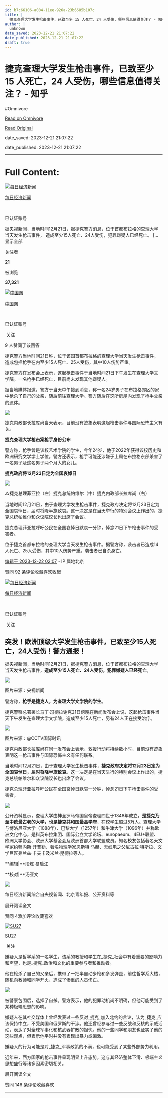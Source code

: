 ```yaml
---
id: b7c66106-a084-11ee-926a-23b6685b107c
title: |
  捷克查理大学发生枪击事件，已致至少 15 人死亡，24 人受伤，哪些信息值得关注？ - 知乎
author: |
  unknown
date_saved: 2023-12-21 21:07:22
date_published: 2023-12-21 21:07:22
draft: true
---
```


# 捷克查理大学发生枪击事件，已致至少 15 人死亡，24 人受伤，哪些信息值得关注？ - 知乎
#Omnivore

[Read on Omnivore](https://omnivore.app/me/15-24-18c8fd6544a)

[Read Original](https://www.zhihu.com/question/636059870/answer/3334441905)

date_saved: 2023-12-21 21:07:22

date_published: 2023-12-21 21:07:22

--- 

# Full Content: 

[![每日经济新闻](https://proxy-prod.omnivore-image-cache.app/0x0,sjmiZRbOYnBddSQqBteTQduoa1IM1CppnY-qIoGHpsIU/https://pic1.zhimg.com/v2-3c85f145c803f8c734e586243f171a50_l.jpg?source=1def8aca)](https://www.zhihu.com/org/mei-ri-jing-ji-xin-wen)

[每日经济新闻](https://www.zhihu.com/org/mei-ri-jing-ji-xin-wen)

[​](https://www.zhihu.com/question/48510028)

已认证账号

据央视新闻，当地时间12月21日，据捷克警方消息，位于首都布拉格的查理大学当天发生枪击事件， 造成至少15人死亡、24人受伤，犯罪嫌疑人已经死亡。 \[…显示全部 ​

关注者

**21**

被浏览

**37,321**

[![中国网](https://proxy-prod.omnivore-image-cache.app/0x0,s93e1NZ6F8dgjp8bELyThNRUuQUZh6gKQ5XBcg9DxTzI/https://pic1.zhimg.com/v2-76c3df6beba32c0d96d3000cdc624445_l.jpg?source=2c26e567)](https://www.zhihu.com/org/zhong-guo-wang-25)

[中国网](https://www.zhihu.com/org/zhong-guo-wang-25)

[​](https://www.zhihu.com/question/48510028)

已认证账号

​ 关注

9 人赞同了该回答

捷克警方当地时间21日称，位于该国首都布拉格的查理大学当天发生枪击事件，造成包括枪手在内至少15人死亡、25人受伤，其中10人伤势严重。

捷克警方在发布会上表示，这起枪击事件于当地时间21日下午发生在查理大学文学院。一名枪手已经死亡，目前尚未发现其他嫌疑人。

据当地媒体报道，警方于当天中午接到消息，称一名24岁男子在布拉格郊区的家中枪杀了自己的父亲，随后前往查理大学。警方随后在这所房屋内发现了枪手父亲的遗体。

![](https://proxy-prod.omnivore-image-cache.app/1280x720,seTagt7HhQmiBgrxK9i3-iuN5ubteplvB2cAa8fRSzDw/https://pic1.zhimg.com/50/v2-2319b8ee10d0a312df7f279a98f9aab6_720w.jpg?source=2c26e567)

捷克内政部长拉库尚当天表示，目前没有迹象表明这起枪击事件与国际恐怖主义有关。

**捷克查理大学枪击案枪手身份公布**

警方称，枪手曾是该校艺术学院的学生，今年24岁，他于2022年获得该校历史和欧洲研究文学学士学位。警方还表示，枪手可能还涉嫌于上周在布拉格东部杀害了一名男子及这名男子两个月大的女儿。

**捷克政府将12月23日定为全国哀悼日**

![](https://proxy-prod.omnivore-image-cache.app/800x533,sFkmvHvGtdUHcvjUxLp6q3YqUv0iwGeiqKA6QAffPtBQ/https://pica.zhimg.com/50/v2-303f03773dce6c732a0d0bd0697168c8_720w.jpg?source=2c26e567)

△捷克总理菲亚拉（左）捷克总统帕维尔（中）捷克内政部长拉库尚（右）

  
当地时间12月21日，由于查理大学发生枪击事件，捷克政府决定将12月23日定为全国哀悼日，届时将降半旗致哀。这一决定是在当天举行的特别会议上作出的，捷克总统帕维尔和众议院议长也出席了会议。

捷克总理菲亚拉呼吁公民在全国哀悼日默哀一分钟，悼念21日下午枪击事件的受害者。

位于捷克首都布拉格的查理大学当天发生枪击事件。据警方称，袭击者已造成14人死亡、25人受伤，其中10人伤势严重。袭击者已自杀身亡。

[编辑于 2023-12-22 02:07](https://www.zhihu.com/question/636059870/answer/3334441905)・IP 属地北京

​赞同 9​​2 条评论​收藏​喜欢收起​

[![每日经济新闻](https://proxy-prod.omnivore-image-cache.app/0x0,suHC1ebUxgPeRiHHXlWKyIFyrHz38_N35eytZAGjvuYA/https://picx.zhimg.com/v2-3c85f145c803f8c734e586243f171a50_l.jpg?source=1def8aca)](https://www.zhihu.com/org/mei-ri-jing-ji-xin-wen)

[每日经济新闻](https://www.zhihu.com/org/mei-ri-jing-ji-xin-wen)

[​](https://www.zhihu.com/question/48510028)

已认证账号

​ 关注

## 突发！欧洲顶级大学发生枪击事件，已致至少15人死亡，24人受伤！警方通报！

据央视新闻，当地时间12月21日，据捷克警方消息，位于首都布拉格的查理大学当天发生枪击事件，**造成至少15人死亡、24人受伤，犯罪嫌疑人已经死亡**。

![](https://proxy-prod.omnivore-image-cache.app/1011x664,sufnbyr1LejavunfsKAS1L23h35LR3a4ToCNadaQj4kI/https://picx.zhimg.com/50/v2-3d873bd77460d5d24f131688b8cee896_720w.jpg?source=1def8aca)

图片来源：央视新闻

警方称，**枪手是捷克人，为查理大学文学院的学生**。

捷克警察总署署长马丁·冯德拉谢克21日傍晚在新闻发布会上说，这起枪击事件当天下午发生在查理大学文学院，造成至少15人死亡，另有24人正在接受治疗。

![](https://proxy-prod.omnivore-image-cache.app/754x0,sR-a03uDO31rTqy7CAdAyQtMEhI5RgrEDNCve5Ut2tBU/https://picx.zhimg.com/50/v2-71602e4f971674ab564d2e802e7911fc_720w.jpg?source=1def8aca)

图片来源：@CCTV国际时讯

捷克内政部长拉库尚在同一发布会上表示，救援行动将持续数小时，目前没有迹象表明这一枪击事件与国际恐怖主义有任何联系。

当地时间12月21日，由于查理大学发生枪击事件，**捷克政府决定将12月23日定为全国哀悼日，届时将降半旗致哀**。这一决定是在当天举行的特别会议上作出的，捷克总统帕维尔和众议院议长也出席了会议。

捷克总理菲亚拉呼吁公民在全国哀悼日默哀一分钟，悼念21日下午枪击事件的受害者。

![](https://proxy-prod.omnivore-image-cache.app/1080x0,sTvvG-TzowZPl4I6kWh1tP_U6azDzarGYaP9YffRCCoo/https://picx.zhimg.com/50/v2-64deadf30ecf8e093e7c99d81845bcf2_720w.jpg?source=1def8aca)

公开资料显示，查理大学由神圣罗马帝国皇帝查理四世于1348年成立，**是捷克乃至中欧最古老的大学，也是捷克共和国最高学府**，在校学生超过5万人。查理大学与博洛尼亚大学（1088年）、巴黎大学（1257年）和牛津大学（1096年）并称欧洲文化中心，是科英布拉集团、国际公立大学论坛、europaeum、4EU+联盟、欧洲大学协会、欧洲大学基金会及欧洲首都大学联盟成员。知名校友包括著名天文学家约翰内斯·开普勒、著名物理学家恩斯特·马赫、无线电之父尼古拉·特斯拉、文学巨匠弗兰兹·卡夫卡及米兰·昆德拉等人。

**编辑|**段炼 易启江

**校对|**汤亚文

**![](https://proxy-prod.omnivore-image-cache.app/1080x0,sGlyw_TxizzUjHuxZdoEcFeUO7fl4cTzYuDVBbPoNSDM/https://picx.zhimg.com/50/v2-7850e4ecaf67ffe014ce4f4f101b7b6f_720w.jpg?source=1def8aca)**

每日经济新闻综合自央视新闻、北京青年报、公开资料等

展开阅读全文​

​赞同 4​​添加评论​收藏​喜欢

[![SU27](https://proxy-prod.omnivore-image-cache.app/0x0,sECOMoUmK-p4HeOuUJ68j736sDkSZRlkuYp6fmKAYzPo/https://picx.zhimg.com/v2-66f49598717c058bca1e6b67083c08ef_l.jpg?source=1def8aca)](https://www.zhihu.com/people/su27-13-79)

[SU27](https://www.zhihu.com/people/su27-13-79)

​ 关注

嫌疑人是哲学系的一名学生，该系的教授和学生在_捷克_社会中有着重要的影响力和声望，也是_捷克_政治和文化的重要参与者和推动者。

他在枪杀了自己的父亲后，携带了一把半自动步枪和多发弹匣，前往哲学系大楼，随机向教师和同学开火，造成了惨重的人员伤亡。

![](https://proxy-prod.omnivore-image-cache.app/496x337,s4pNk6PCAOMhg57YJ3_wyBG2N5u6DDuK-jJSxc8Kad5U/https://picx.zhimg.com/50/v2-60c9baac61b150a2b7c33d7b3c5daef0_720w.jpg?source=1def8aca)

被警察包围后，选择了自杀。警方表示，他的犯罪动机尚不明确，但他可能受到了某种极端思想的影响。

嫌疑人在其社交媒体上曾经发表过一些反对_捷克_加入北约的言论，认为_捷克_应该保持中立，不受美国和俄罗斯的干涉。他还曾经参与过一些反战和反核的示威活动，表达了对全球军事化和核武器扩散的担忧。他的一些同学和朋友也证实了他的这些观点，但表示他平时并没有表现出暴力或偏激。

嫌疑人的行为可能是对_捷克_军事政策的不满，也可能受到了某些外部势力利用。

近年来，西方国家的枪击事件呈现明显上升态势，这与其经济整体下滑、极端主义思想盛行等诸多因素密切相关。

展开阅读全文​

​赞同 14​​6 条评论​收藏​喜欢

---

